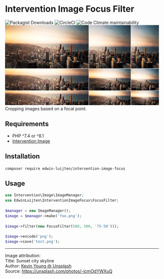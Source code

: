 # Intervention Image Focus Filter

![Packagist Downloads](https://img.shields.io/packagist/dt/edwin-luijten/intervention-image-focus?style=flat-square)
![CircleCI](https://img.shields.io/circleci/build/github/Edwin-Luijten/intervention-image-focus/main?style=flat-square)
![Code Climate maintainability](https://img.shields.io/codeclimate/maintainability/Edwin-Luijten/intervention-image-focus?style=flat-square)
![Example](example.png)
Cropping images based on a focal point.


## Requirements
- PHP ^7.4 or ^8.1
- [Intervention Image](http://image.intervention.io/)

## Installation
```composer require edwin-luijten/intervention-image-focus```

## Usage
```php
use Intervention\Image\ImageManager;
use EdwinLuijten\InterventionImageFocus\FocusFilter;

$manager = new ImageManager();
$image = $manager->make('foo.png');

$image->filter(new FocusFilter(500, 500, '75-50')));

$image->encode('png');
$image->save('test.png');
```

---
Image attribution:  
Title: Sunset city skyline  
Author: [Kevin Young @ Unsplash](https://unsplash.com/photos/-icmOdYWXuQ)  
Source: https://unsplash.com/photos/-icmOdYWXuQ
